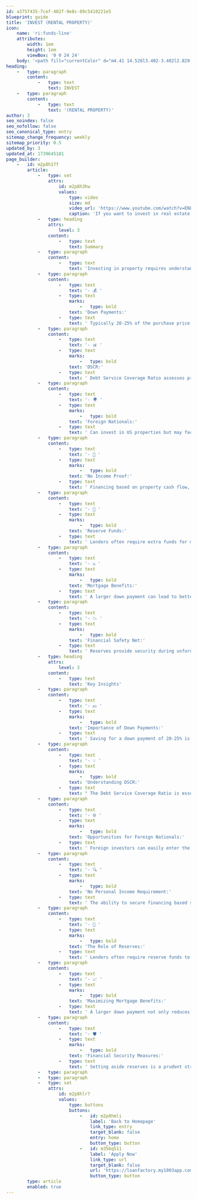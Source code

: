 ```yaml
---
id: a375f435-7cef-402f-9e8c-89c5410221e5
blueprint: guide
title: 'INVEST (RENTAL PROPERTY)'
icon:
    name: 'ri:funds-line'
    attributes:
        width: 1em
        height: 1em
        viewBox: '0 0 24 24'
    body: '<path fill="currentColor" d="m4.41 14.526l3.402-3.402l2.829 2.829l3.157-3.157l-1.793-1.793h5v5l-1.793-1.793l-4.571 4.571l-2.829-2.828l-2.474 2.474a8 8 0 1 0-.927-1.9m-1.537 1.558l-.01-.01l.004-.004a10 10 0 0 1-.862-4.067c0-5.523 4.477-10 10-10s10 4.477 10 10s-4.477 10-10 10c-4.07 0-7.57-2.43-9.132-5.919"/>'
heading:
    -   type: paragraph
        content:
            -   type: text
                text: INVEST
    -   type: paragraph
        content:
            -   type: text
                text: '(RENTAL PROPERTY)'
author: 3
seo_noindex: false
seo_nofollow: false
seo_canonical_type: entry
sitemap_change_frequency: weekly
sitemap_priority: 0.5
updated_by: 3
updated_at: 1739645181
page_builder:
    -   id: m2p8h17f
        article:
            -   type: set
                attrs:
                    id: m2p8h3hw
                    values:
                        type: video
                        size: md
                        video_url: 'https://www.youtube.com/watch?v=EN8zl00NHKk'
                        caption: 'If you want to invest in real estate, watch this!'
            -   type: heading
                attrs:
                    level: 3
                content:
                    -   type: text
                        text: Summary
            -   type: paragraph
                content:
                    -   type: text
                        text: 'Investing in property requires understanding down payments, debt service coverage, foreign buyer regulations, and reserve funds to ensure financial stability.'
            -   type: paragraph
                content:
                    -   type: text
                        text: '- 💰 '
                    -   type: text
                        marks:
                            -   type: bold
                        text: 'Down Payments:'
                    -   type: text
                        text: ' Typically 20-25% of the purchase price is needed.'
            -   type: paragraph
                content:
                    -   type: text
                        text: '- 📊 '
                    -   type: text
                        marks:
                            -   type: bold
                        text: 'DSCR:'
                    -   type: text
                        text: ' Debt Service Coverage Ratio assesses property income potential.'
            -   type: paragraph
                content:
                    -   type: text
                        text: '- 🌍 '
                    -   type: text
                        marks:
                            -   type: bold
                        text: 'Foreign Nationals:'
                    -   type: text
                        text: ' Can invest in US properties but may face extra requirements.'
            -   type: paragraph
                content:
                    -   type: text
                        text: '- 💼 '
                    -   type: text
                        marks:
                            -   type: bold
                        text: 'No Income Proof:'
                    -   type: text
                        text: ' Financing based on property cash flow, not personal income.'
            -   type: paragraph
                content:
                    -   type: text
                        text: '- 🏦 '
                    -   type: text
                        marks:
                            -   type: bold
                        text: 'Reserve Funds:'
                    -   type: text
                        text: ' Lenders often require extra funds for mortgage payments.'
            -   type: paragraph
                content:
                    -   type: text
                        text: '- ⚖️ '
                    -   type: text
                        marks:
                            -   type: bold
                        text: 'Mortgage Benefits:'
                    -   type: text
                        text: ' A larger down payment can lead to better mortgage terms.'
            -   type: paragraph
                content:
                    -   type: text
                        text: '- 📉 '
                    -   type: text
                        marks:
                            -   type: bold
                        text: 'Financial Safety Net:'
                    -   type: text
                        text: ' Reserves provide security during unforeseen financial issues.'
            -   type: heading
                attrs:
                    level: 3
                content:
                    -   type: text
                        text: 'Key Insights'
            -   type: paragraph
                content:
                    -   type: text
                        text: '- 💵 '
                    -   type: text
                        marks:
                            -   type: bold
                        text: 'Importance of Down Payments:'
                    -   type: text
                        text: ' Saving for a down payment of 20-25% is crucial as it can significantly impact mortgage rates and monthly payments, making the investment more manageable.'
            -   type: paragraph
                content:
                    -   type: text
                        text: '- 💡 '
                    -   type: text
                        marks:
                            -   type: bold
                        text: 'Understanding DSCR:'
                    -   type: text
                        text: " The Debt Service Coverage Ratio is essential for evaluating a property's income-generating ability, ensuring you can cover mortgage payments from rental income."
            -   type: paragraph
                content:
                    -   type: text
                        text: '- 🌐 '
                    -   type: text
                        marks:
                            -   type: bold
                        text: 'Opportunities for Foreign Nationals:'
                    -   type: text
                        text: ' Foreign investors can easily enter the US property market, though they should be prepared for additional documentation and possibly higher interest rates, which can affect overall investment costs.'
            -   type: paragraph
                content:
                    -   type: text
                        text: '- 🔍 '
                    -   type: text
                        marks:
                            -   type: bold
                        text: 'No Personal Income Requirement:'
                    -   type: text
                        text: ' The ability to secure financing based solely on property cash flow is beneficial for investors who may not have traditional income sources, making property investment more accessible.'
            -   type: paragraph
                content:
                    -   type: text
                        text: '- 🏦 '
                    -   type: text
                        marks:
                            -   type: bold
                        text: 'The Role of Reserves:'
                    -   type: text
                        text: ' Lenders often require reserve funds to cover several months of mortgage payments, acting as a financial buffer that helps investors manage unexpected expenses or income disruptions.'
            -   type: paragraph
                content:
                    -   type: text
                        text: '- 📈 '
                    -   type: text
                        marks:
                            -   type: bold
                        text: 'Maximizing Mortgage Benefits:'
                    -   type: text
                        text: ' A larger down payment not only reduces monthly payments but can also lead to better mortgage terms, ultimately saving you money over the life of the loan.'
            -   type: paragraph
                content:
                    -   type: text
                        text: '- 🛡️ '
                    -   type: text
                        marks:
                            -   type: bold
                        text: 'Financial Security Measures:'
                    -   type: text
                        text: ' Setting aside reserves is a prudent strategy that enhances financial security, ensuring you can maintain your investment even during challenging times.'
            -   type: paragraph
            -   type: paragraph
            -   type: set
                attrs:
                    id: m2p8hlr7
                    values:
                        type: buttons
                        buttons:
                            -   id: m2p8hmli
                                label: 'Back to Homepage'
                                link_type: entry
                                target_blank: false
                                entry: home
                                button_type: button
                            -   id: m356q511
                                label: 'Apply Now'
                                link_type: url
                                target_blank: false
                                url: 'https://loanfactory.my1003app.com/1399453/register'
                                button_type: button
        type: article
        enabled: true
---
```

